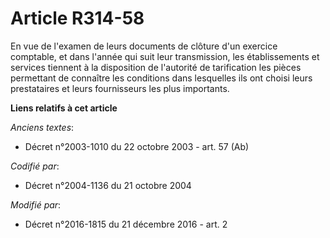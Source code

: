 # Article R314-58

En vue de l'examen de leurs documents de clôture d'un exercice comptable, et dans l'année qui suit leur transmission, les
établissements et services tiennent à la disposition de l'autorité de tarification les pièces permettant de connaître les
conditions dans lesquelles ils ont choisi leurs prestataires et leurs fournisseurs les plus importants.

**Liens relatifs à cet article**

_Anciens textes_:

  - Décret n°2003-1010 du 22 octobre 2003 - art. 57 (Ab)

_Codifié par_:

  - Décret n°2004-1136 du 21 octobre 2004

_Modifié par_:

  - Décret n°2016-1815 du 21 décembre 2016 - art. 2
